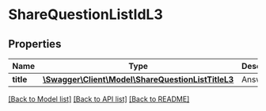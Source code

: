 # ShareQuestionListIdL3

## Properties
Name | Type | Description | Notes
------------ | ------------- | ------------- | -------------
**title** | [**\Swagger\Client\Model\ShareQuestionListTitleL3**](ShareQuestionListTitleL3.md) | Answer title | 

[[Back to Model list]](../README.md#documentation-for-models) [[Back to API list]](../README.md#documentation-for-api-endpoints) [[Back to README]](../README.md)


